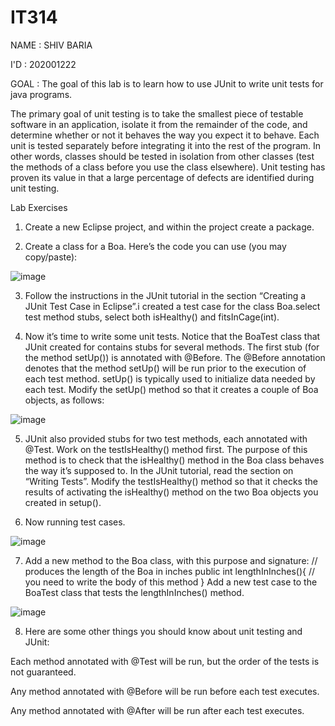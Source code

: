 # IT314

NAME : SHIV BARIA

I'D  : 202001222

GOAL : The goal of this lab is to learn how to use JUnit to write unit tests for java programs.

The primary goal of unit testing is to take the smallest piece of testable software in an
application, isolate it from the remainder of the code, and determine whether or not it behaves
the way you expect it to behave. Each unit is tested separately before integrating it into the
rest of the program. In other words, classes should be tested in isolation from other classes
(test the methods of a class before you use the class elsewhere). Unit testing has proven its
value in that a large percentage of defects are identified during unit testing.

Lab Exercises

1. Create a new Eclipse project, and within the project create a package.

2. Create a class for a Boa. Here’s the code you can use (you may copy/paste):



![image](https://user-images.githubusercontent.com/124240818/233329716-c1d547b7-8df3-43d6-a463-c51d111cf20b.png)



3. Follow the instructions in the JUnit tutorial in the section “Creating a JUnit Test Case in
Eclipse”.i created a test case for the class Boa.select test method stubs, select both isHealthy() and fitsInCage(int).

4. Now it’s time to write some unit tests. Notice that the BoaTest class that JUnit created
for contains stubs for several methods. The first stub (for the method setUp()) is
annotated with @Before. The @Before annotation denotes that the method setUp()
will be run prior to the execution of each test method. setUp() is typically used to
initialize data needed by each test. Modify the setUp() method so that it creates a
couple of Boa objects, as follows:



![image](https://user-images.githubusercontent.com/124240818/233331296-f6d619d8-e840-48c8-943c-8854e8ace479.png)



5. JUnit also provided stubs for two test methods, each annotated with @Test. Work on
the testIsHealthy() method first. The purpose of this method is to check that the
isHealthy() method in the Boa class behaves the way it’s supposed to. In the JUnit
tutorial, read the section on “Writing Tests”. Modify the testIsHealthy() method so that
it checks the results of activating the isHealthy() method on the two Boa objects you
created in setup().

6. Now running test cases.



![image](https://user-images.githubusercontent.com/124240818/233332465-f3b59e63-efef-496f-8bfd-452dadf241c0.png)



7. Add a new method to the Boa class, with this purpose and signature:
// produces the length of the Boa in inches
public int lengthInInches(){
// you need to write the body of this method
}
Add a new test case to the BoaTest class that tests the lengthInInches() method.



![image](https://user-images.githubusercontent.com/124240818/233333473-62877621-4f5b-4c8c-86e0-0897be1b474f.png)



8. Here are some other things you should know about unit testing and JUnit:

Each method annotated with @Test will be run, but the order of the tests is not
guaranteed.

Any method annotated with @Before will be run before each test executes.

Any method annotated with @After will be run after each test executes.



